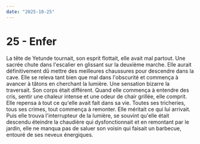 ```yaml
---
date: "2025-10-25"
---
```

# 25 - Enfer

La tête de Yetunde tournait, son esprit flottait, elle avait mal partout. Une sacrée
chute dans l'escalier en glissant sur la deuxième marche. Elle aurait définitivement dû
mettre des meilleures chaussures pour descendre dans la cave. Elle se releva tant bien
que mal dans l'obscurité et commença à avancer à tâtons en cherchant la lumière. Une
sensation bizarre la traversait. Son corps était différent. Quand elle commença à
entendre des cris, sentir une chaleur intense et une odeur de chair grillée, elle
comprit. Elle repensa à tout ce qu'elle avait fait dans sa vie. Toutes ses tricheries,
tous ses crimes, tout commença à remonter. Elle méritait ce qui lui arrivait. Puis elle
trouva l'interrupteur de la lumière, se souvint qu'elle était descendu éteindre la
chaudière qui dysfonctionnait et en remontant par le jardin, elle ne manqua pas de
saluer son voisin qui faisait un barbecue, entouré de ses neveux énergiques.
